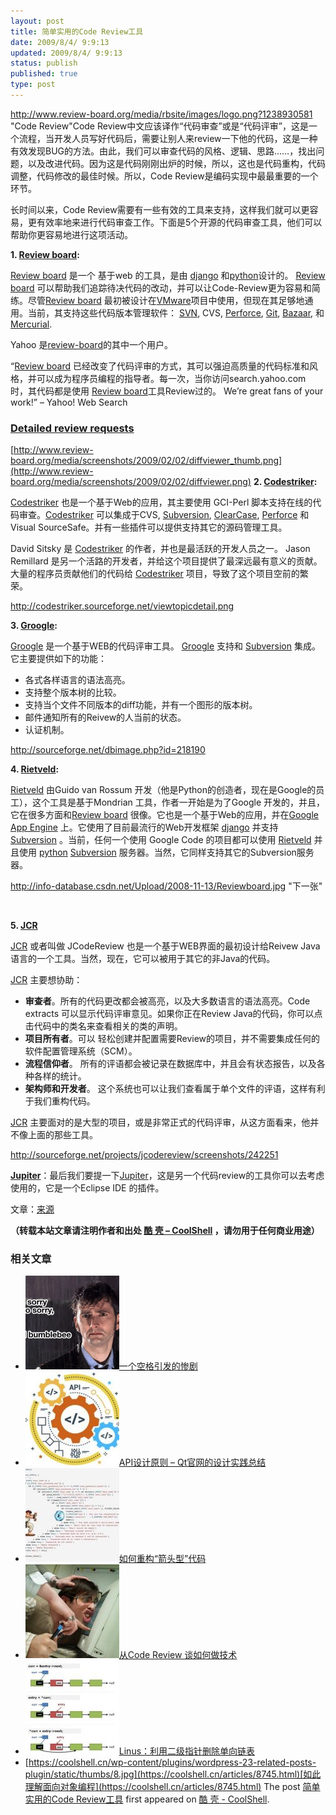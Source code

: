 ```yaml
---
layout: post
title: 简单实用的Code Review工具
date: 2009/8/4/ 9:9:13
updated: 2009/8/4/ 9:9:13
status: publish
published: true
type: post
---
```


http://www.review-board.org/media/rbsite/images/logo.png?1238930581 "Code Review"Code Review中文应该译作“代码审查”或是“代码评审”，这是一个流程，当开发人员写好代码后，需要让别人来review一下他的代码，这是一种有效发现BUG的方法。由此，我们可以审查代码的风格、逻辑、思路……，找出问题，以及改进代码。因为这是代码刚刚出炉的时候，所以，这也是代码重构，代码调整，代码修改的最佳时候。所以，Code Review是编码实现中最最重要的一个环节。


长时间以来，Code Review需要有一些有效的工具来支持，这样我们就可以更容易，更有效率地来进行代码审查工作。下面是5个开源的代码审查工具，他们可以帮助你更容易地进行这项活动。


**1. [Review board](http://www.review-board.org/):**  

[Review board](http://www.review-board.org/) 是一个 基于web 的工具，是由 [django](http://www.djangoproject.com/) 和[python](http://www.python.org/)设计的。 [Review board](http://www.review-board.org/) 可以帮助我们追踪待决代码的改动，并可以让Code-Review更为容易和简练。尽管[Review board](http://www.review-board.org/) 最初被设计在[VMware](http://www.vmware.com/)项目中使用，但现在其足够地通用。当前，其支持这些代码版本管理软件： [SVN](http://subversion.tigris.org/), CVS, [Perforce](http://www.perforce.com/), [Git](http://git-scm.com/), [Bazaar](http://bazaar-vcs.org/), 和[Mercurial](http://www.selenic.com/mercurial/wiki/).



Yahoo 是[review-board](http://www.review-board.org/)的其中一个用户。


“[Review board](http://www.review-board.org/) 已经改变了代码评审的方式，其可以强迫高质量的代码标准和风格，并可以成为程序员编程的指导者。每一次，当你访问search.yahoo.com 时，其代码都是使用 [Review board](http://www.review-board.org/)工具Review过的。 We’re great fans of your work!” – Yahoo! Web Search


### [Detailed review requests](http://www.review-board.org/media/screenshots/2009/02/02/review-requests.png)


[http://www.review-board.org/media/screenshots/2009/02/02/diffviewer_thumb.png](http://www.review-board.org/media/screenshots/2009/02/02/diffviewer.png)
**2. [Codestriker](http://codestriker.sourceforge.net/):**  

[Codestriker](http://codestriker.sourceforge.net/) 也是一个基于Web的应用，其主要使用 GCI-Perl 脚本支持在线的代码审查。[Codestriker](http://codestriker.sourceforge.net/) 可以集成于CVS, [Subversion](http://subversion.tigris.org/), [ClearCase](http://www-01.ibm.com/software/awdtools/clearcase/), [Perforce](http://www.perforce.com/) 和Visual SourceSafe。并有一些插件可以提供支持其它的源码管理工具。


David Sitsky 是 [Codestriker](http://codestriker.sourceforge.net/) 的作者，并也是最活跃的开发人员之一。 Jason Remillard 是另一个活路的开发者，并给这个项目提供了最深远最有意义的贡献。大量的程序员贡献他们的代码给 [Codestriker](http://codestriker.sourceforge.net/) 项目，导致了这个项目空前的繁荣。


http://codestriker.sourceforge.net/viewtopicdetail.png


**3. [Groogle](http://groogle.sourceforge.net/):**  

[Groogle](http://groogle.sourceforge.net/) 是一个基于WEB的代码评审工具。 [Groogle](http://groogle.sourceforge.net/) 支持和 [Subversion](http://subversion.tigris.org/) 集成。它主要提供如下的功能：


* 各式各样语言的语法高亮。
* 支持整个版本树的比较。
* 支持当个文件不同版本的diff功能，并有一个图形的版本树。
* 邮件通知所有的Reivew的人当前的状态。
* 认证机制。


http://sourceforge.net/dbimage.php?id=218190


**4. [Rietveld](http://code.google.com/p/rietveld/):**  

[Rietveld](http://code.google.com/p/rietveld/) 由Guido van Rossum 开发（他是Python的创造者，现在是Google的员工），这个工具是基于Mondrian 工具，作者一开始是为了Google 开发的，并且，它在很多方面和[Review board](http://www.review-board.org/) 很像。它也是一个基于Web的应用，并在[Google App Engine](http://code.google.com/appengine/) 上。它使用了目前最流行的Web开发框架 [django](http://www.djangoproject.com/) 并支持 [Subversion](http://subversion.tigris.org/) 。当前，任何一个使用 Google Code 的项目都可以使用 [Rietveld](http://code.google.com/p/rietveld/) 并且使用 [python](http://www.python.org/) [Subversion](http://subversion.tigris.org/) 服务器。当然，它同样支持其它的Subversion服务器。


http://info-database.csdn.net/Upload/2008-11-13/Reviewboard.jpg "下一张"


 


**5. [JCR](http://jcodereview.sourceforge.net/)**  

[JCR](http://jcodereview.sourceforge.net/) 或者叫做 JCodeReview 也是一个基于WEB界面的最初设计给Reivew Java 语言的一个工具。当然，现在，它可以被用于其它的非Java的代码。


[JCR](http://jcodereview.sourceforge.net/) 主要想协助：


* **审查者**。所有的代码更改都会被高亮，以及大多数语言的语法高亮。Code extracts 可以显示代码评审意见。如果你正在Review Java的代码，你可以点击代码中的类名来查看相关的类的声明。
* **项目所有者**。可以 轻松创建并配置需要Review的项目，并不需要集成任何的软件配置管理系统（SCM）。
* **流程信仰者**。 所有的评语都会被记录在数据库中，并且会有状态报告，以及各种各样的统计。
* **架构师和开发者**。 这个系统也可以让我们查看属于单个文件的评语，这样有利于我们重构代码。


[JCR](http://jcodereview.sourceforge.net/) 主要面对的是大型的项目，或是非常正式的代码评审，从这方面看来，他并不像上面的那些工具。


http://sourceforge.net/projects/jcodereview/screenshots/242251


**[Jupiter](http://code.google.com/p/jupiter-eclipse-plugin/)**：最后我们要提一下[Jupiter](http://code.google.com/p/jupiter-eclipse-plugin/)，这是另一个代码review的工具你可以去考虑使用的，它是一个Eclipse IDE 的插件。


文章：[来源](http://open-tube.com/easy-code-review-tools/)



**（转载本站文章请注明作者和出处 [酷 壳 – CoolShell](https://coolshell.cn/) ，请勿用于任何商业用途）**



### 相关文章

* [![一个空格引发的惨剧](../wp-content/uploads/2011/06/20110620115951113-150x150.gif)](https://coolshell.cn/articles/4875.html)[一个空格引发的惨剧](https://coolshell.cn/articles/4875.html)
* [![API设计原则 – Qt官网的设计实践总结](../wp-content/uploads/2017/07/api-design-300x278-2-150x150.jpg)](https://coolshell.cn/articles/18024.html)[API设计原则 – Qt官网的设计实践总结](https://coolshell.cn/articles/18024.html)
* [![如何重构“箭头型”代码](../wp-content/uploads/2017/04/IMG_7411-150x150.jpg)](https://coolshell.cn/articles/17757.html)[如何重构“箭头型”代码](https://coolshell.cn/articles/17757.html)
* [![从Code Review 谈如何做技术](../wp-content/uploads/2014/04/code_review-150x150.jpg)](https://coolshell.cn/articles/11432.html)[从Code Review 谈如何做技术](https://coolshell.cn/articles/11432.html)
* [![Linus：利用二级指针删除单向链表](../wp-content/uploads/2013/02/linus_pointer_to_pointer-150x150.jpg)](https://coolshell.cn/articles/8990.html)[Linus：利用二级指针删除单向链表](https://coolshell.cn/articles/8990.html)
* [https://coolshell.cn/wp-content/plugins/wordpress-23-related-posts-plugin/static/thumbs/8.jpg](https://coolshell.cn/articles/8745.html)[如此理解面向对象编程](https://coolshell.cn/articles/8745.html)
The post [简单实用的Code Review工具](https://coolshell.cn/articles/1218.html) first appeared on [酷 壳 - CoolShell](https://coolshell.cn).